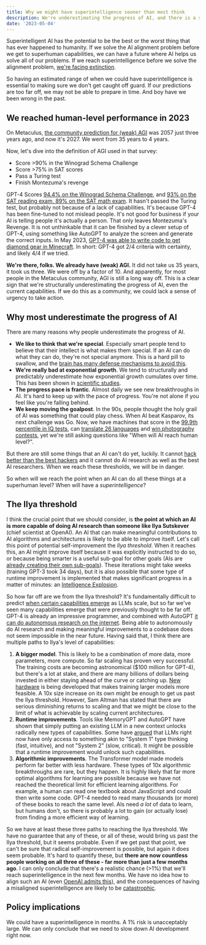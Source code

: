 ```yaml
---
title: Why we might have superintelligence sooner than most think
description: We're underestimating the progress of AI, and there is a small but realistic chance that we are very close to a superintelligence.
date: '2023-05-04'
---
```

Superintelligent AI has the potential to be the best or the worst thing that has ever happened to humanity.
If we solve the AI alignment problem before we get to superhuman capabilities, we can have a future where AI helps us solve all of our problems.
If we reach superintelligence before we solve the alignment problem, [we're facing extinction](/xrisk).

So having an estimated range of when we could have superintelligence is essential to making sure we don't get caught off guard.
If our predictions are too far off, we may not be able to prepare in time.
And boy have we been wrong in the past.

## We reached human-level performance in 2023

On Metaculus, [the community prediction for (weak) AGI](https://www.metaculus.com/questions/3479/date-weakly-general-ai-is-publicly-known/) was 2057 just three years ago, and now it's 2027.
We went from 35 years to 4 years.

Now, let's dive into the definition of AGI used in that survey:

- Score >90% in the Winograd Schema Challenge
- Score >75% in SAT scores
- Pass a Turing test
- Finish Montezuma's revenge

GPT-4 Scores [94.4% on the Winograd Schema Challenge](https://d-kz.medium.com/evaluating-gpt-3-and-gpt-4-on-the-winograd-schema-challenge-reasoning-test-e4de030d190d), and [93% on the SAT reading exam, 89% on the SAT math exam](htthttps://www.cnbc.com/2023/03/14/openai-announces-gpt-4-says-beats-90percent-of-humans-on-sat.html).
It hasn't passed the Turing test, but probably not because of a lack of capabilities.
It's because GPT-4 has been fine-tuned to not mislead people. It's not good for business if your AI is telling people it's actually a person.
That only leaves Montezuma's Revenge.
It is not unthinkable that it can be finished by a clever setup of GPT-4, using something like AutoGPT to analyze the screen and generate the correct inputs.
In May 2023, [GPT-4 was able to write code to get diamond gear in Minecraft](https://the-decoder.com/minecraft-bot-voyager-programs-itself-using-gpt-4/).
In short: GPT-4 got 2/4 criteria with certainty, and likely 4/4 if we tried.

**We're there, folks.
We already have (weak) AGI.**
It did not take us 35 years, it took us three.
We were off by a factor of 10.
And apparently, for most people in the Metaculus community, AGI is still a long way off.
This is a clear sign that we're structurally underestimating the progress of AI, even the current capabilities.
If we do this as a community, we could lack a sense of urgency to take action.

## Why most underestimate the progress of AI

There are many reasons why people underestimate the progress of AI.

- **We like to think that we're special**. Especially smart people tend to believe that their intellect is what makes them special. If an AI can do what they can do, they're not special anymore. This is a hard pill to swallow, and the [brain has many defense mechanisms to avoid this](https://www.verywellmind.com/defense-mechanisms-2795960).
- **We're really bad at exponential growth**. We tend to structurally and predictably underestimate how exponential growth cumulates over time. This has been shown in [scientific studies](https://www.researchgate.net/figure/Underestimation-of-exponential-growth-a-shows-the-participants-prediction-of-the_fig4_351171143).
- **The progress pace is frantic**. Almost daily we see new breakthroughs in AI. It's hard to keep up with the pace of progress. You're not alone if you feel like you're falling behind.
- **We keep moving the goalpost**. In the 90s, people thought the holy grail of AI was something that could play chess. When AI beat Kasparov, its next challenge was Go. Now, we have machines that score in the [99.9th percentile in IQ tests](https://bgr.com/tech/chatgpt-took-an-iq-test-and-its-score-was-sky-high/), can [translate 26 languages](https://bgr.com/tech/chatgpt-took-an-iq-test-and-its-score-was-sky-high/) and [win photography contests](https://www.scientificamerican.com/article/how-my-ai-image-won-a-major-photography-competition/), yet we're still asking questions like "When will AI reach human level?".

But there are still some things that an AI can't do yet, luckily.
It cannot [hack better than the best hackers](/cybersecurity-risks) and it cannot do AI research as well as the best AI researchers.
When we reach these thresholds, we will be in danger.

So when will we reach the point when an AI can do all these things at a superhuman level?
When will have a _superintelligence_?

## The Ilya threshold

I think the crucial point that we should consider, is **the point at which an AI is more capable of doing AI research than someone like Ilya Sutskever** (chief scientist at OpenAI).
An AI that can make meaningful contributions to AI algorithms and architectures is likely to be able to improve itself.
Let's call this point of potential self-improvement the _Ilya threshold_.
When it reaches this, an AI might improve itself because it was explicitly instructed to do so, or because being smarter is a useful sub-goal for other goals (AIs are [already creating their own sub-goals](https://github.com/Significant-Gravitas/Auto-GPT)).
These iterations might take weeks (training GPT-3 took 34 days), but it is also possible that some type of runtime improvement is implemented that makes significant progress in a matter of minutes: an [Intelligence Explosion](https://www.youtube.com/watch?v=5qfIgCiYlfY).

So how far off are we from the Ilya threshold?
It's fundamentally difficult to predict [when certain capabilities emerge](https://arxiv.org/abs/2206.07682) as LLMs scale, but so far we've seen many capabilities emerge that were previously thought to be far off.
GPT-4 is already an impressive programmer, and combined with AutoGPT [it can do autonomous research on the internet](https://twitter.com/SullyOmarr/status/1645205292756418562).
Being able to autonomously do AI research and making meaningful improvements to a codebase does not seem impossible in the near future.
Having said that, I think there are multiple paths to Ilya's level of capabilities:

1. **A bigger model**. This is likely to be a combination of more data, more parameters, more compute. So far scaling has proven very successful. The training costs are becoming astronomical ($100 million for GPT-4), but there's a lot at stake, and there are many billions of dollars being invested in either staying ahead of the curve or catching up. [New hardware](https://www.tomshardware.com/news/nvidia-publishes-mlperf-30-performance-of-h100-l4) is being developed that makes training larger models more feasible. A 10x size increase on its own might be enough to get us past the Ilya threshold. However, Sam Altman has stated that there are serious diminishing returns to scaling and that we might be close to the limit of what is achievable by scaling current architectures.
2. **Runtime improvements**. Tools like MemoryGPT and AutoGPT have shown that simply putting an existing LLM in a new context unlocks radically new types of capabilities. Some have [argued](https://bdtechtalks.com/2022/01/24/ai-thinking-fast-and-slow/) that LLMs right now have only access to something akin to "System 1" type thinking (fast, intuitive), and not "System 2" (slow, critical). It might be possible that a runtime improvement would unlock such capabilities.
3. **Algorithmic improvements**. The Transformer model made models perform far better with less hardware. These types of 10x algorithmic breakthroughs are rare, but they happen. It is highly likely that far more optimal algorithms for learning are possible because we have not reached the theoretical limit for efficient learning algorithms. For example, a human can read one textbook about JavaScript and could then write some code. GPT-4 needed to read many thousands (or more) of these books to reach the same level. AIs need _a lot_ of data to learn, but humans don't, so there is probably a lot to gain (or actually lose) from finding a more efficient way of learning.

So we have at least these three paths to reaching the Ilya threshold.
We have no guarantee that any of these, or all of these, would bring us past the Ilya threshold, but it seems probable.
Even if we get past that point, we can't be sure that radical self-improvement is possible, but again it does seem probable.
It's hard to quantify these, but **there are now countless people working on all three of these - far more than just a few months ago**.
I can only conclude that there's a realistic chance (>1%) that we'll reach superintelligence in the next few months.
We have no idea how to align such an AI (even [OpenAI admits this](https://youtu.be/L_Guz73e6fw?t=1477)), and the consequences of having a misaligned superintelligence are likely to be [catastrophic](/xrisk).

## Policy implications

We could have a superintelligence in months.
A 1% risk is unacceptably large.
We can only conclude that we need to slow down AI development right now.
